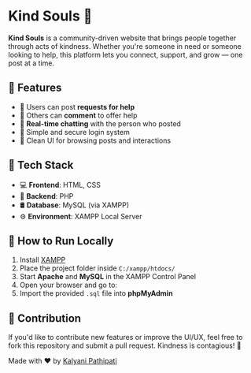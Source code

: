 # Kind Souls 💞

**Kind Souls** is a community-driven website that brings people together through acts of kindness. Whether you're someone in need or someone looking to help, this platform lets you connect, support, and grow — one post at a time.

## 🧩 Features

- 📝 Users can post **requests for help**
- 💬 Others can **comment** to offer help
- 💬 **Real-time chatting** with the person who posted
- 🔐 Simple and secure login system
- 📁 Clean UI for browsing posts and interactions

## 🔧 Tech Stack

- 💻 **Frontend**: HTML, CSS
- 🐘 **Backend**: PHP
- 🛢️ **Database**: MySQL (via XAMPP)
- ⚙️ **Environment**: XAMPP Local Server

## 🚀 How to Run Locally

1. Install [XAMPP](https://www.apachefriends.org/)
2. Place the project folder inside `C:/xampp/htdocs/`
3. Start **Apache** and **MySQL** in the XAMPP Control Panel
4. Open your browser and go to:
5. Import the provided `.sql` file into **phpMyAdmin**

## 🤝 Contribution

If you'd like to contribute new features or improve the UI/UX, feel free to fork this repository and submit a pull request. Kindness is contagious! 💫


Made with ❤️ by [Kalyani Pathipati](https://github.com/kalyanipathipati)
